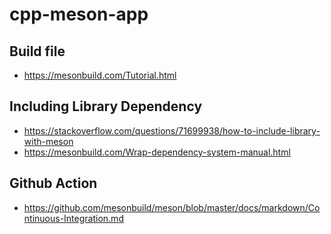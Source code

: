 # cpp-meson-app

## Build file
- https://mesonbuild.com/Tutorial.html

## Including Library Dependency
- https://stackoverflow.com/questions/71699938/how-to-include-library-with-meson
- https://mesonbuild.com/Wrap-dependency-system-manual.html

## Github Action
- https://github.com/mesonbuild/meson/blob/master/docs/markdown/Continuous-Integration.md